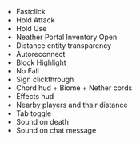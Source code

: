 - Fastclick
- Hold Attack
- Hold Use
- Neather Portal Inventory Open
- Distance entity transparency
- Autoreconnect
- Block Highlight
- No Fall
- Sign clickthrough
- Chord hud + Biome + Nether cords
- Effects hud
- Nearby players and thair distance
- Tab toggle
- Sound on death
- Sound on chat message